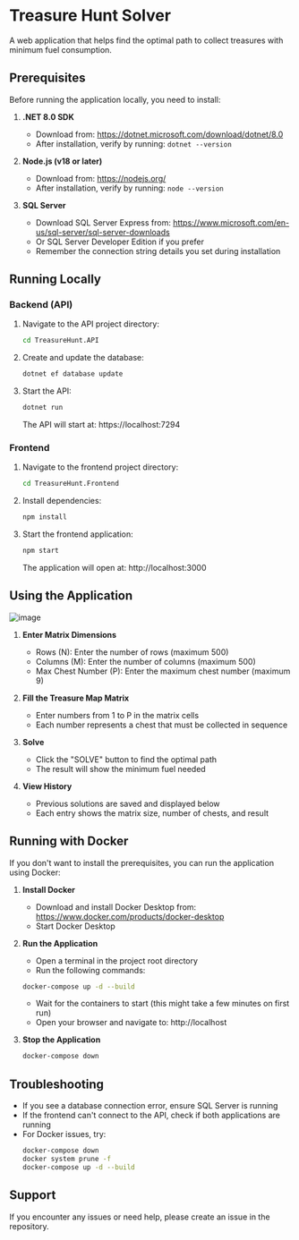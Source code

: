# Treasure Hunt Solver

A web application that helps find the optimal path to collect treasures with minimum fuel consumption.

## Prerequisites

Before running the application locally, you need to install:

1. **.NET 8.0 SDK**
   - Download from: https://dotnet.microsoft.com/download/dotnet/8.0
   - After installation, verify by running: `dotnet --version`

2. **Node.js (v18 or later)**
   - Download from: https://nodejs.org/
   - After installation, verify by running: `node --version`

3. **SQL Server**
   - Download SQL Server Express from: https://www.microsoft.com/en-us/sql-server/sql-server-downloads
   - Or SQL Server Developer Edition if you prefer
   - Remember the connection string details you set during installation

## Running Locally

### Backend (API)

1. Navigate to the API project directory:
   ```bash
   cd TreasureHunt.API
   ```

2. Create and update the database:
   ```bash
   dotnet ef database update
   ```

3. Start the API:
   ```bash
   dotnet run
   ```
   The API will start at: https://localhost:7294

### Frontend

1. Navigate to the frontend project directory:
   ```bash
   cd TreasureHunt.Frontend
   ```

2. Install dependencies:
   ```bash
   npm install
   ```

3. Start the frontend application:
   ```bash
   npm start
   ```
   The application will open at: http://localhost:3000

## Using the Application
![image](https://github.com/user-attachments/assets/7cbbef86-484e-4b0f-9d00-186dd6d71bf5)

1. **Enter Matrix Dimensions**
   - Rows (N): Enter the number of rows (maximum 500)
   - Columns (M): Enter the number of columns (maximum 500)
   - Max Chest Number (P): Enter the maximum chest number (maximum 9)

2. **Fill the Treasure Map Matrix**
   - Enter numbers from 1 to P in the matrix cells
   - Each number represents a chest that must be collected in sequence

3. **Solve**
   - Click the "SOLVE" button to find the optimal path
   - The result will show the minimum fuel needed

4. **View History**
   - Previous solutions are saved and displayed below
   - Each entry shows the matrix size, number of chests, and result

## Running with Docker

If you don't want to install the prerequisites, you can run the application using Docker:

1. **Install Docker**
   - Download and install Docker Desktop from: https://www.docker.com/products/docker-desktop
   - Start Docker Desktop

2. **Run the Application**
   - Open a terminal in the project root directory
   - Run the following commands:
   ```bash
   docker-compose up -d --build
   ```
   - Wait for the containers to start (this might take a few minutes on first run)
   - Open your browser and navigate to: http://localhost

3. **Stop the Application**
   ```bash
   docker-compose down
   ```

## Troubleshooting

- If you see a database connection error, ensure SQL Server is running
- If the frontend can't connect to the API, check if both applications are running
- For Docker issues, try:
  ```bash
  docker-compose down
  docker system prune -f
  docker-compose up -d --build
  ```

## Support

If you encounter any issues or need help, please create an issue in the repository. 

